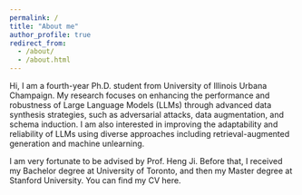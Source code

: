 ```yaml
---
permalink: /
title: "About me"
author_profile: true
redirect_from: 
  - /about/
  - /about.html
---
```


Hi, I am a fourth-year Ph.D. student from University of Illinois Urbana Champaign. My research focuses on enhancing the performance and robustness of Large Language Models (LLMs) through advanced data synthesis strategies, such as adversarial attacks, data augmentation, and schema induction. I am also interested in improving the adaptability and reliability of LLMs using diverse approaches including retrieval-augmented generation and machine unlearning.

I am very fortunate to be advised by Prof. Heng Ji. Before that, I received my Bachelor degree at University of Toronto, and then my Master degree at Stanford University. You can find my CV here.
